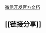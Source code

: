 [微信开发官方文档](https://developers.weixin.qq.com/doc/offiaccount/OA_Web_Apps/JS-SDK.html#10)

## [[链接分享]]